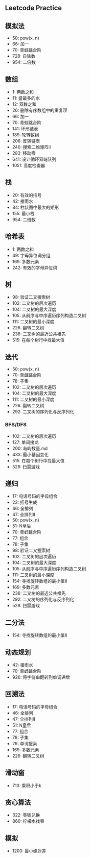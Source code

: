 ## Leetcode Practice


## 模拟法
* 50: pow(x, n)
* 66: 加一
* 70: 青蛙跳台阶
* 728: 自除数
* 954: 二倍数

## 数组
* 1: 两数之和
* 11: 盛最多的水
* 12: 双数之和
* 26: 删除有序数组中的重复项
* 66: 加一
* 70: 青蛙跳台阶
* 141: 环形链表
* 189: 轮转数组
* 206: 反转链表
* 240: 搜索二维矩阵II
* 283: 移动零
* 641: 设计循环双端队列
* 1051: 高度检查器

## 栈
* 20: 有效的括号
* 42: 接雨水
* 84: 柱状图中最大的矩形
* 155: 最小栈
* 954: 二倍数

## 哈希表
* 1: 两数之和
* 49: 字母异位词分组
* 169: 多数元素
* 242: 有效的字母异位词


## 树
* 98: 验证二叉搜索树
* 102: 二叉树的层次遍历
* 104: 二叉树的最大深度
* 105: 从前序与中序遍历序列构造二叉树
* 111: 二叉树的最小深度
* 226: 翻转二叉树
* 236: 二叉树的最近公共祖先
* 515: 在每个树行中找最大值

## 迭代
* 50: pow(x, n)
* 70: 青蛙跳台阶
* 78: 子集
* 102: 二叉树的层次遍历
* 104: 二叉树的最大深度
* 111: 二叉树的最小深度
* 226: 翻转二叉树
* 292: 二叉树的序列化与反序列化

### BFS/DFS
* 102: 二叉树的层次遍历
* 127: 单词接龙
* 200: 岛屿数量.md
* 433: 最小基因变化
* 515: 在每个树行中找最大值
* 529: 扫雷游戏

## 递归
* 17: 电话号码的字母组合
* 22: 括号生成
* 46: 全排列
* 47: 全排列II
* 50: pow(x, n)
* 51: N皇后
* 70: 青蛙跳台阶
* 77: 组合
* 78: 子集
* 98: 验证二叉搜索树
* 102: 二叉树的层次遍历
* 104: 二叉树的最大深度
* 105: 从前序与中序遍历序列构造二叉树
* 111: 二叉树的最小深度
* 154: 寻找旋转数组的最小值II
* 169: 多数元素
* 236: 二叉树的最近公共祖先
* 292: 二叉树的序列化与反序列化
* 529: 扫雷游戏

## 二分法
* 154: 寻找旋转数组的最小值II


## 动态规划
* 42: 接雨水
* 70: 青蛙跳台阶
* 926: 将字符串翻转到单调递增


## 回溯法
* 17: 电话号码的字母组合
* 46: 全排列
* 47: 全排列II
* 51: N皇后
* 77: 组合
* 78: 子集
* 79: 单词搜索
* 169: 多数元素
* 226: 翻转二叉树


## 滑动窗
* 713: 乘积小于k

## 贪心算法
* 322: 零钱兑换
* 860: 柠檬水找零

## 模拟
* 1200: 最小绝对差
